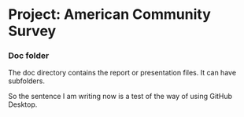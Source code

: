 # Project: American Community Survey

### Doc folder

The doc directory contains the report or presentation files. It can have subfolders.  

So the sentence I am writing now is a test of the way of using GitHub Desktop.